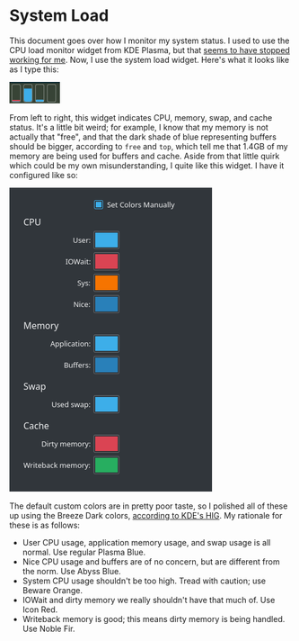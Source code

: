 # System Load
This document goes over how I monitor my system status. I used to use the CPU load monitor widget from KDE Plasma, but that [seems to have stopped working for me](https://bugs.kde.org/show_bug.cgi?id=415500). Now, I use the system load widget. Here's what it looks like as I type this:

![System load widget.](img/system-load.png)

From left to right, this widget indicates CPU, memory, swap, and cache status. It's a little bit weird; for example, I know that my memory is not actually that "free", and that the dark shade of blue representing buffers should be bigger, according to `free` and `top`, which tell me that 1.4GB of my memory are being used for buffers and cache. Aside from that little quirk which could be my own misunderstanding, I quite like this widget. I have it configured like so:

![System load widget settings.](img/system-load-settings.png)

The default custom colors are in pretty poor taste, so I polished all of these up using the Breeze Dark colors, [according to KDE's HIG](https://hig.kde.org/style/color/dark.html). My rationale for these is as follows:
- User CPU usage, application memory usage, and swap usage is all normal. Use regular Plasma Blue.
- Nice CPU usage and buffers are of no concern, but are different from the norm. Use Abyss Blue.
- System CPU usage shouldn't be too high. Tread with caution; use Beware Orange.
- IOWait and dirty memory we really shouldn't have that much of. Use Icon Red.
- Writeback memory is good; this means dirty memory is being handled. Use Noble Fir.
